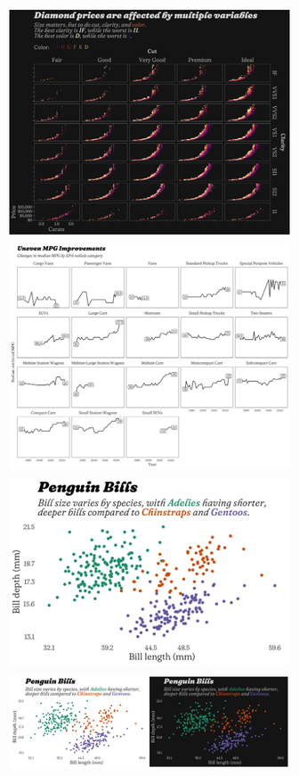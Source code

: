 
![](./diamonds/diamond_price_facets.jpg)

![](./cars_epa/med_mpg_by_class.jpg)

![](./penguins/penguin_bills_light.jpg)

![](./penguins/penguin_bills_both.jpg)
